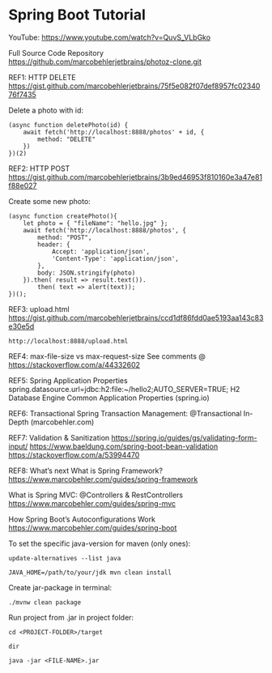 # Spring Boot Tutorial

YouTube:
https://www.youtube.com/watch?v=QuvS_VLbGko

Full Source Code Repository
https://github.com/marcobehlerjetbrains/photoz-clone.git


REF1: HTTP DELETE
https://gist.github.com/marcobehlerjetbrains/75f5e082f07def8957fc0234076f7435


Delete a photo with id:
```
(async function deletePhoto(id) {
    await fetch('http://localhost:8888/photos' + id, {
        method: "DELETE"
    })
})(2)
```


REF2: HTTP POST
https://gist.github.com/marcobehlerjetbrains/3b9ed46953f810160e3a47e81f88e027

Create some new photo:
```
(async function createPhoto(){
    let photo = { "fileName": "hello.jpg" };
    await fetch('http://localhost:8888/photos', {
        method: "POST",
        header: {
            Accept: 'application/json',
            'Content-Type': 'application/json',
        },
        body: JSON.stringify(photo)
    }).then( result => result.text()).
        then( text => alert(text));
})();
```



REF3: upload.html
https://gist.github.com/marcobehlerjetbrains/ccd1df86fdd0ae5193aa143c83e30e5d

````
http://localhost:8888/upload.html
````

REF4: max-file-size vs max-request-size
See comments @ https://stackoverflow.com/a/44332602


REF5: Spring Application Properties
spring.datasource.url=jdbc:h2:file:~/hello2;AUTO_SERVER=TRUE;
H2 Database Engine
Common Application Properties (spring.io)


REF6: Transactional
Spring Transaction Management: @Transactional In-Depth (marcobehler.com)


REF7: Validation & Sanitization
https://spring.io/guides/gs/validating-form-input/
https://www.baeldung.com/spring-boot-bean-validation
https://stackoverflow.com/a/53994470


REF8: What’s next
What is Spring Framework?
https://www.marcobehler.com/guides/spring-framework

What is Spring MVC: @Controllers & RestControllers https://www.marcobehler.com/guides/spring-mvc

How Spring Boot’s Autoconfigurations Work
https://www.marcobehler.com/guides/spring-boot

To set the specific java-version for maven (only ones):
```
update-alternatives --list java

JAVA_HOME=/path/to/your/jdk mvn clean install
```

Create jar-package in terminal:
```
./mvnw clean package
```

Run project from .jar in project folder:
```
cd <PROJECT-FOLDER>/target

dir

java -jar <FILE-NAME>.jar
```
